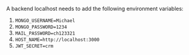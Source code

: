 A backend localhost needs to add the following environment variables:
1. `MONGO_USERNAME=Michael`
2. `MONGO_PASSWORD=1234`
3. `MAIL_PASSWORD=ch123321`
4. `HOST_NAME=http://localhost:3000`
5. `JWT_SECRET=crm`